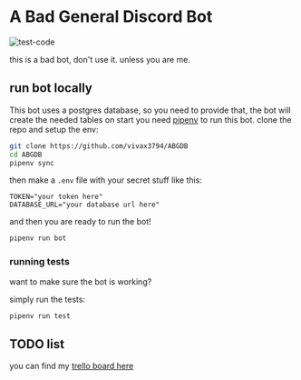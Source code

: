 # A Bad General Discord Bot
![test-code](https://github.com/vivax3794/ABGDB/workflows/test-code/badge.svg)

this is a bad bot, don't use it.
unless you are me.


## run bot locally 
This bot uses a postgres database, so you need to provide that, the bot will create the needed tables on start
you need [pipenv](https://pypi.org/project/pipenv/) to run this bot.
clone the repo and setup the env:
```bash
git clone https://github.com/vivax3794/ABGDB
cd ABGDB
pipenv sync
```

then make a `.env` file with your secret stuff like this:
```
TOKEN="your token here"
DATABASE_URL="your database url here"
```

and then you are ready to run the bot!
```bash
pipenv run bot
```

### running tests
want to make sure the bot is working?

simply run the tests:
```bash
pipenv run test
```

## TODO list
you can find my [trello board here](https://trello.com/b/m67oWJxC/abgdb)

